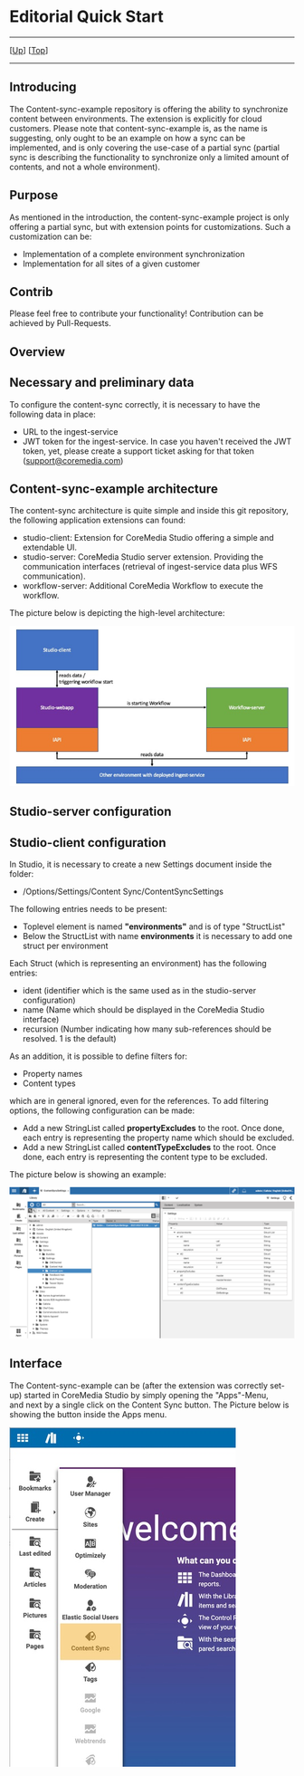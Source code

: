 # Editorial Quick Start

--------------------------------------------------------------------------------

\[[Up](README.md)\] \[[Top](#top)\]

--------------------------------------------------------------------------------

## Introducing

The Content-sync-example repository is offering the ability to synchronize content between environments. 
The extension is explicitly for cloud customers.
Please note that content-sync-example is, as the name is suggesting, only ought to be an example on
how a sync can be implemented, and is only covering the use-case of a partial sync (partial sync is describing 
the functionality to synchronize only a limited amount of contents, and not a whole environment).

## Purpose
As mentioned in the introduction, the content-sync-example project is only offering a partial sync, but with
extension points for customizations. Such a customization can be:
- Implementation of a complete environment synchronization
- Implementation for all sites of a given customer

## Contrib
Please feel free to contribute your functionality! Contribution can be achieved by Pull-Requests.

## Overview

## Necessary and preliminary data
To configure the content-sync correctly, it is necessary to have the following data in place:
- URL to the ingest-service
- JWT token for the ingest-service. In case you haven't received the JWT token, yet, please create a support ticket asking for that token (support@coremedia.com)

## Content-sync-example architecture
The content-sync architecture is quite simple and inside this git repository, the following application extensions can found:
- studio-client: Extension for CoreMedia Studio offering a simple and extendable UI.
- studio-server: CoreMedia Studio server extension. Providing the communication interfaces (retrieval of ingest-service data plus WFS communication).
- workflow-server: Additional CoreMedia Workflow to execute the workflow.

The picture below is depicting the high-level architecture: 

![CoreMedia Labs Logo](img/Architecture.jpg "CoreMedia Labs Logo")

## Studio-server configuration

## Studio-client configuration
In Studio, it is necessary to create a new Settings document inside the folder:
* /Options/Settings/Content Sync/ContentSyncSettings

The following entries needs to be present:

- Toplevel element is named **"environments"** and is of type "StructList"
- Below the StructList with name **environments** it is necessary to add one struct per environment

Each Struct (which is representing an environment) has the following entries:

- ident (identifier which is the same used as in the studio-server configuration)
- name (Name which should be displayed in the CoreMedia Studio interface)
- recursion (Number indicating how many sub-references should be resolved. 1 is the default)

As an addition, it is possible to define filters for:

- Property names
- Content types

which are in general ignored, even for the references.
To add filtering options, the following configuration can be made:

- Add a new StringList called **propertyExcludes** to the root. Once done, each entry is representing the property name which should be excluded.
- Add a new StringList called **contentTypeExcludes** to the root. Once done, each entry is representing the content type to be excluded.

The picture below is showing an example:

![CoreMedia Labs Logo](img/Config_example.png "Config example")

## Interface
The Content-sync-example can be (after the extension was correctly set-up) started in CoreMedia Studio by simply opening the "Apps"-Menu,  
and next by a single click on the Content Sync button. The Picture below is showing the button inside the Apps menu.

![AppsMenu](img/Apps-Menu.jpg)



